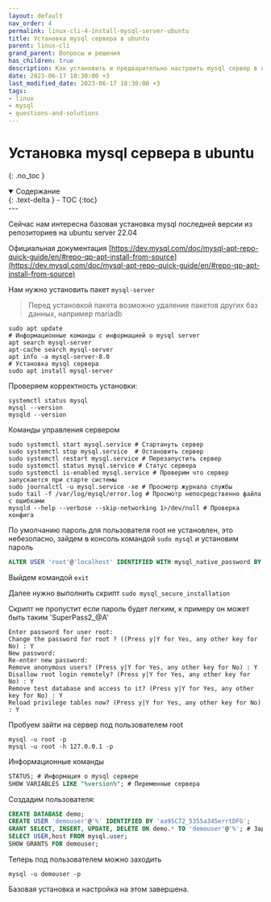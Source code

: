 ```yaml
---
layout: default
nav_order: 4
permalink: linux-cli-4-install-mysql-server-ubuntu
title: Установка mysql сервера в ubuntu
parent: linux-cli
grand_parent: Вопросы и решения
has_children: true
description: Как установить и предварительно настроить mysql сервер в ubuntu
date: 2023-06-17 18:30:00 +3
last_modified_date: 2023-06-17 18:30:00 +3
tags:
- linux
- mysql
- questions-and-solutions
---
```


# Установка mysql сервера в ubuntu
{: .no_toc }

<details open markdown="block">
  <summary>
    Содержание
  </summary>
  {: .text-delta }
- TOC
{:toc}
</details>
---

Сейчас нам интересна базовая установка mysql последней версии из репозиториев на ubuntu server 22.04

Официальная документация [https://dev.mysql.com/doc/mysql-apt-repo-quick-guide/en/#repo-qp-apt-install-from-source](https://dev.mysql.com/doc/mysql-apt-repo-quick-guide/en/#repo-qp-apt-install-from-source)

Нам нужно установить пакет `mysql-server`

> Перед установкой пакета возможно удаление пакетов других баз данных, например mariadb

```shell
sudo apt update
# Информационные команды с информацией о mysql server
apt search mysql-server
apt-cache search mysql-server
apt info -a mysql-server-8.0
# Установка mysql сервера
sudo apt install mysql-server
```

Проверяем корректность установки:

```shell
systemctl status mysql
mysql --version
mysqld --version
```

Команды управления сервером

````shell
sudo systemctl start mysql.service # Стартануть сервер
sudo systemctl stop mysql.service  # Остановить сервер 
sudo systemctl restart mysql.service # Перезапустить сервер
sudo systemctl status mysql.service # Статус сервера
sudo systemctl is-enabled mysql.service # Проверим что сервер запускается при старте системы
sudo journalctl -u mysql.service -xe # Просмотр журнала службы
sudo tail -f /var/log/mysql/error.log # Просмотр непосредственно файла с ошибками
mysqld --help --verbose --skip-networking 1>/dev/null # Проверка конфига
````

По умолчанию пароль для пользователя root не установлен, это небезопасно, зайдем в консоль командой `sudo mysql` и установим пароль


```sql
ALTER USER 'root'@'localhost' IDENTIFIED WITH mysql_native_password BY 'SuperPass2_@A';
```

Выйдем командой `exit`

Далее нужно выполнить скрипт `sudo mysql_secure_installation`

Скрипт не пропустит если пароль будет легким, к примеру он может быть таким 'SuperPass2_@A'

```text
Enter password for user root:
Change the password for root ? ((Press y|Y for Yes, any other key for No) : Y
New password:
Re-enter new password:
Remove anonymous users? (Press y|Y for Yes, any other key for No) : Y
Disallow root login remotely? (Press y|Y for Yes, any other key for No) : Y
Remove test database and access to it? (Press y|Y for Yes, any other key for No) : Y
Reload privilege tables now? (Press y|Y for Yes, any other key for No) : Y
```

Пробуем зайти на сервер под пользователем root

```shell
mysql -u root -p
mysql -u root -h 127.0.0.1 -p
```

Информационные команды 

```sql
STATUS; # Информация о mysql сервере
SHOW VARIABLES LIKE "%version%"; # Переменные сервера
```

Создадим пользователя:

```sql
CREATE DATABASE demo;
CREATE USER 'demouser'@'%' IDENTIFIED BY 'aa95C72_5355a345errtDFG';
GRANT SELECT, INSERT, UPDATE, DELETE ON demo.* TO 'demouser'@'%'; # Задаем права # GRANT ALL PRIVILEGES ON demo.* TO 'demouser'@'%';
SELECT USER,host FROM mysql.user;
SHOW GRANTS FOR demouser;
```

Теперь под пользователем можно заходить

`mysql -u demouser -p`

Базовая установка и настройка на этом завершена.